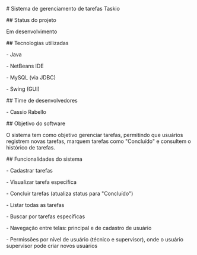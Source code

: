 \# Sistema de gerenciamento de tarefas Taskio



\## Status do projeto

Em desenvolvimento



\## Tecnologias utilizadas

\- Java

\- NetBeans IDE

\- MySQL (via JDBC)

\- Swing (GUI)



\## Time de desenvolvedores

\- Cassio Rabello



\## Objetivo do software

O sistema tem como objetivo gerenciar tarefas, permitindo que usuários registrem novas tarefas, marquem tarefas como "Concluído" e consultem o histórico de tarefas.



\## Funcionalidades do sistema

\- Cadastrar tarefas

\- Visualizar tarefa específica

\- Concluir tarefas (atualiza status para "Concluído")

\- Listar todas as tarefas

\- Buscar por tarefas específicas

\- Navegação entre telas: principal e de cadastro de usuário

\- Permissões por nível de usuário (técnico e supervisor), onde o usuário supervisor pode criar novos usuários




